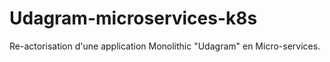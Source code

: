 # Udagram-microservices-k8s
Re-actorisation d'une application Monolithic "Udagram" en Micro-services.
